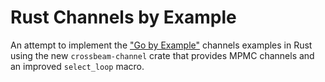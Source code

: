 # Rust Channels by Example

An attempt to implement the ["Go by Example"](https://gobyexample.com/channels)
channels examples in Rust using the new `crossbeam-channel` crate that provides
MPMC channels and an improved `select_loop` macro.
